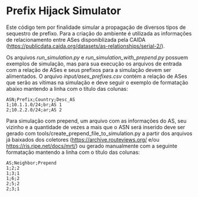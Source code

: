 # Prefix Hijack Simulator

Este código tem por finalidade simular a propagação de diversos tipos de sequestro de prefixo.
Para a criação do ambiente é utilizada as informações de relacionamento entre ASes disponiblizada pela CAIDA (https://publicdata.caida.org/datasets/as-relationships/serial-2/).

Os arquivos *run_simulation.py* e *run_simulation_with_prepend.py* possuem exemplos de simulação, mas para sua execução os arquivos de entrada com a relação de ASes e seus prefixos para a simulação devem ser alimentados. 
O arquivo *input/ases_prefixes.csv* contém a relação de ASes que serão as vítimas na simulação e deve seguir o exemplo de formatação abaixo mantendo a linha com o título das colunas:

```
ASN;Prefix;Country;Desc_AS
1;10.1.1.0/24;br;AS 1
2;10.2.2.0/24;ar;AS 2
```
Para simulação com prepend, um arquivo com as informações do AS, seu vizinho e a quantidade de vezes a mais que o ASN será inserido deve ser gerado com tools/create_prepend_file_to_simulation.py a partir dos arquivos já baixados dos coletores (https://archive.routeviews.org/ e/ou https://ris.ripe.net/docs/mrt/) ou gerado manualmente com a seguinte formatação mantendo a linha com o título das colunas:

```
AS;Neighbor;Prepend
1;2;2
1;3;1
1;6;2
2;5;2
2;3;1
```

